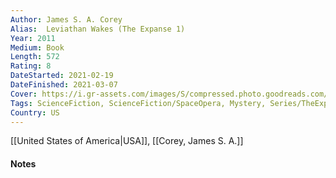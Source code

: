 ```yaml
---
Author: James S. A. Corey
Alias:  Leviathan Wakes (The Expanse 1) 
Year: 2011
Medium: Book
Length: 572
Rating: 8
DateStarted: 2021-02-19
DateFinished: 2021-03-07
Cover: https://i.gr-assets.com/images/S/compressed.photo.goodreads.com/books/1538986117l/12386949._SY475_.jpg
Tags: ScienceFiction, ScienceFiction/SpaceOpera, Mystery, Series/TheExpanse
Country: US
---
```

[[United States of America|USA]], [[Corey, James S. A.]]
#### Notes